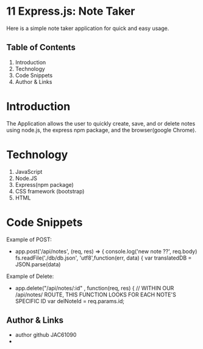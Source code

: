 # 11 Express.js: Note Taker

Here is a simple note taker application for quick and easy usage. 

## Table of Contents
1. Introduction
2. Technology
3. Code Snippets
4. Author & Links

# Introduction
The Application allows the user to quickly create, save, and or delete notes using node.js, the express npm package, and the browser(google Chrome).

# Technology
1. JavaScript
2. Node.JS
3. Express(npm package)
4. CSS framework (bootstrap)
5. HTML

# Code Snippets

Example of POST:
- app.post('/api/notes', (req, res) => {
    console.log('new note ??', req.body)
    fs.readFile('./db/db.json', 'utf8',function(err, data) {
        var translatedDB = JSON.parse(data)

Example of Delete: 

* app.delete("/api/notes/:id" , function(req, res) {
  // WITHIN OUR /api/notes/ ROUTE, THIS FUNCTION LOOKS FOR EACH NOTE'S SPECIFIC ID
  var delNoteId = req.params.id;

## Author & Links

- author github JAC61090
- 

